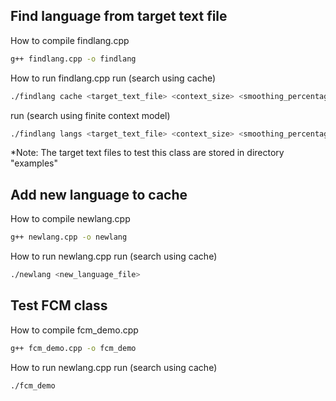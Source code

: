 ## Find language from target text file

How to compile findlang.cpp
```bash
g++ findlang.cpp -o findlang
```

How to run findlang.cpp
run (search using cache)
```bash
./findlang cache <target_text_file> <context_size> <smoothing_percentage>
```

run (search using finite context model)
```bash
./findlang langs <target_text_file> <context_size> <smoothing_percentage>
```
*Note: The target text files to test this class are stored in directory "examples"


## Add new language to cache
How to compile newlang.cpp
```bash
g++ newlang.cpp -o newlang
```

How to run newlang.cpp
run (search using cache)
```bash
./newlang <new_language_file>
```

## Test FCM class
How to compile fcm_demo.cpp
```bash
g++ fcm_demo.cpp -o fcm_demo
```

How to run newlang.cpp
run (search using cache)
```bash
./fcm_demo 
```